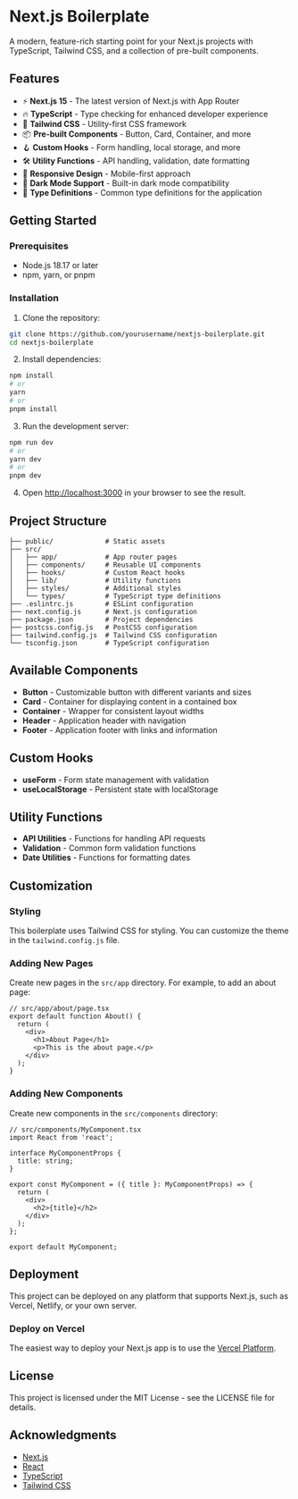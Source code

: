 # Next.js Boilerplate

A modern, feature-rich starting point for your Next.js projects with TypeScript, Tailwind CSS, and a collection of pre-built components.

## Features

- ⚡️ **Next.js 15** - The latest version of Next.js with App Router
- 🔥 **TypeScript** - Type checking for enhanced developer experience
- 💅 **Tailwind CSS** - Utility-first CSS framework
- 📦 **Pre-built Components** - Button, Card, Container, and more
- 🪝 **Custom Hooks** - Form handling, local storage, and more
- 🛠️ **Utility Functions** - API handling, validation, date formatting
- 📱 **Responsive Design** - Mobile-first approach
- 🌙 **Dark Mode Support** - Built-in dark mode compatibility
- 🧩 **Type Definitions** - Common type definitions for the application

## Getting Started

### Prerequisites

- Node.js 18.17 or later
- npm, yarn, or pnpm

### Installation

1. Clone the repository:

```bash
git clone https://github.com/yourusername/nextjs-boilerplate.git
cd nextjs-boilerplate
```

2. Install dependencies:

```bash
npm install
# or
yarn
# or
pnpm install
```

3. Run the development server:

```bash
npm run dev
# or
yarn dev
# or
pnpm dev
```

4. Open [http://localhost:3000](http://localhost:3000) in your browser to see the result.

## Project Structure

```
├── public/             # Static assets
├── src/
│   ├── app/            # App router pages
│   ├── components/     # Reusable UI components
│   ├── hooks/          # Custom React hooks
│   ├── lib/            # Utility functions
│   ├── styles/         # Additional styles
│   └── types/          # TypeScript type definitions
├── .eslintrc.js        # ESLint configuration
├── next.config.js      # Next.js configuration
├── package.json        # Project dependencies
├── postcss.config.js   # PostCSS configuration
├── tailwind.config.js  # Tailwind CSS configuration
└── tsconfig.json       # TypeScript configuration
```

## Available Components

- **Button** - Customizable button with different variants and sizes
- **Card** - Container for displaying content in a contained box
- **Container** - Wrapper for consistent layout widths
- **Header** - Application header with navigation
- **Footer** - Application footer with links and information

## Custom Hooks

- **useForm** - Form state management with validation
- **useLocalStorage** - Persistent state with localStorage

## Utility Functions

- **API Utilities** - Functions for handling API requests
- **Validation** - Common form validation functions
- **Date Utilities** - Functions for formatting dates

## Customization

### Styling

This boilerplate uses Tailwind CSS for styling. You can customize the theme in the `tailwind.config.js` file.

### Adding New Pages

Create new pages in the `src/app` directory. For example, to add an about page:

```tsx
// src/app/about/page.tsx
export default function About() {
  return (
    <div>
      <h1>About Page</h1>
      <p>This is the about page.</p>
    </div>
  );
}
```

### Adding New Components

Create new components in the `src/components` directory:

```tsx
// src/components/MyComponent.tsx
import React from 'react';

interface MyComponentProps {
  title: string;
}

export const MyComponent = ({ title }: MyComponentProps) => {
  return (
    <div>
      <h2>{title}</h2>
    </div>
  );
};

export default MyComponent;
```

## Deployment

This project can be deployed on any platform that supports Next.js, such as Vercel, Netlify, or your own server.

### Deploy on Vercel

The easiest way to deploy your Next.js app is to use the [Vercel Platform](https://vercel.com/new).

## License

This project is licensed under the MIT License - see the LICENSE file for details.

## Acknowledgments

- [Next.js](https://nextjs.org/)
- [React](https://reactjs.org/)
- [TypeScript](https://www.typescriptlang.org/)
- [Tailwind CSS](https://tailwindcss.com/)
